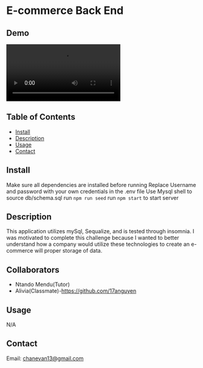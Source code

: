 # E-commerce Back End
## Demo

![Video Demo](./assets/screen-capture%20(2).webm)

## Table of Contents
  
* [Install](#install)  
* [Description](#description)
* [Usage](#usage)
* [Contact](#contact)

## Install
Make sure all dependencies are installed before running
Replace Username and password with your own credentials in the .env file
Use Mysql shell to source db/schema.sql
run `npm run seed`
run `npm start` to start server

## Description
This application utilizes mySql, Sequalize, and is tested through insomnia.  I was motivated to complete this challenge because I wanted to better understand how a company would utilize these technologies to create an e-commerce will proper storage of data. 

## Collaborators
* Ntando Mendu(Tutor)
* Alivia(Classmate)-https://github.com/17anguyen

## Usage

N/A

## Contact
Email: chanevan13@gmail.com
